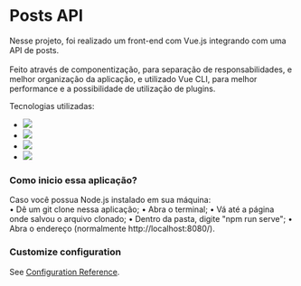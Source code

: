 # Posts API

<p>Nesse projeto, foi realizado um front-end com Vue.js integrando com uma API de posts.
<br>
<br>
Feito através de componentização, para separação de responsabilidades, e melhor organização da aplicação, e utilizado Vue CLI, para melhor performance e a possibilidade de utilização de plugins.
</p>

Tecnologias utilizadas:
* <img src="https://img.shields.io/badge/HTML5-E34F26?style=for-the-badge&logo=html5&logoColor=white">
* <img src="https://img.shields.io/badge/CSS3-1572B6?style=for-the-badge&logo=css3&logoColor=white">
* <img src="https://img.shields.io/badge/JavaScript-323330?style=for-the-badge&logo=javascript&logoColor=F7DF1E">
* <img src="https://img.shields.io/badge/Vue.js-35495E?style=for-the-badge&logo=vuedotjs&logoColor=4FC08D">

<h3>Como inicio essa aplicação?</h3>

<p>Caso você possua Node.js instalado em sua máquina:
<br>
  • Dê um git clone nessa aplicação;
  • Abra o terminal;
  • Vá até a página onde salvou o arquivo clonado;
  • Dentro da pasta, digite "npm run serve";
  • Abra o endereço (normalmente http://localhost:8080/).

### Customize configuration
See [Configuration Reference](https://cli.vuejs.org/config/).
